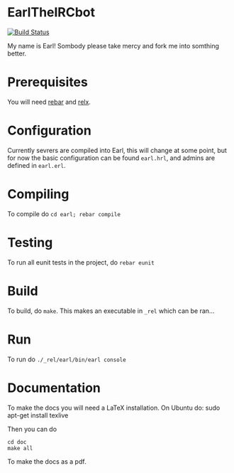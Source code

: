 EarlTheIRCbot
=============
[![Build Status](https://travis-ci.org/graymalkin/EarlTheIRCbot.svg)](https://travis-ci.org/graymalkin/EarlTheIRCbot)

My name is Earl! Sombody please take mercy and fork me into somthing better.

# Prerequisites

You will need [rebar](https://github.com/rebar/rebar) and [relx](https://github.com/erlware/relx).

# Configuration
Currently sevrers are compiled into Earl, this will change at some point, but for now the basic
configuration can be found `earl.hrl`, and admins are defined in `earl.erl`.

# Compiling
To compile do `cd earl; rebar compile`

# Testing
To run all eunit tests in the project, do `rebar eunit`

# Build
To build, do `make`. This makes an executable in `_rel` which can be ran...

# Run
To run do `./_rel/earl/bin/earl console`

# Documentation

To make the docs you will need a LaTeX installation. On Ubuntu do:
    sudo apt-get install texlive

Then you can do

```shell
cd doc
make all
```

To make the docs as a pdf.
